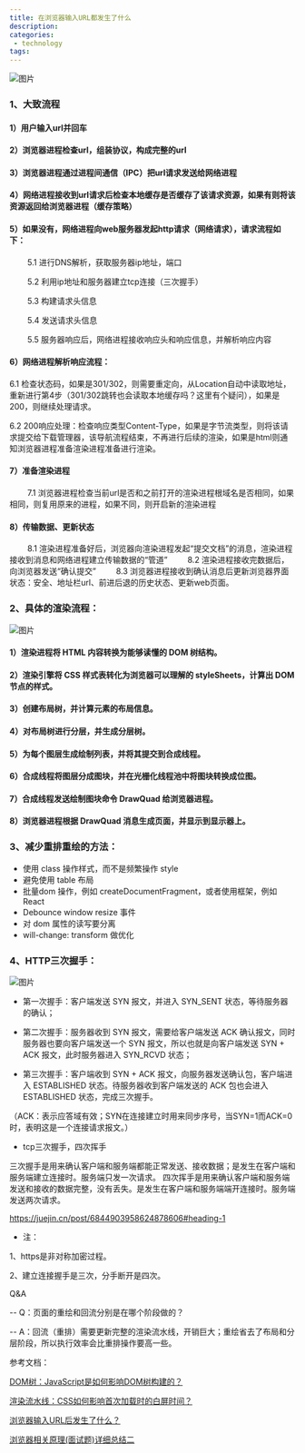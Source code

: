 ```yaml
---
title: 在浏览器输入URL都发生了什么
description: 
categories:
 - technology
tags:
---
```





![图片]({{site.url}}/assets/images/note/broswer1.jpg) 

### 1、大致流程

#### 1）用户输入url并回车
#### 2）浏览器进程检查url，组装协议，构成完整的url
#### 3）浏览器进程通过进程间通信（IPC）把url请求发送给网络进程
#### 4）网络进程接收到url请求后检查本地缓存是否缓存了该请求资源，如果有则将该资源返回给浏览器进程（缓存策略）
#### 5）如果没有，网络进程向web服务器发起http请求（网络请求），请求流程如下：

        5.1 进行DNS解析，获取服务器ip地址，端口

        5.2 利用ip地址和服务器建立tcp连接（三次握手）

        5.3 构建请求头信息

        5.4 发送请求头信息

        5.5 服务器响应后，网络进程接收响应头和响应信息，并解析响应内容

#### 6）网络进程解析响应流程：

6.1 检查状态码，如果是301/302，则需要重定向，从Location自动中读取地址，重新进行第4步（301/302跳转也会读取本地缓存吗？这里有个疑问），如果是200，则继续处理请求。
        
6.2 200响应处理：检查响应类型Content-Type，如果是字节流类型，则将该请求提交给下载管理器，该导航流程结束，不再进行后续的渲染，如果是html则通知浏览器进程准备渲染进程准备进行渲染。
#### 7）准备渲染进程
        7.1 浏览器进程检查当前url是否和之前打开的渲染进程根域名是否相同，如果相同，则复用原来的进程，如果不同，则开启新的渲染进程
#### 8）传输数据、更新状态
        8.1 渲染进程准备好后，浏览器向渲染进程发起“提交文档”的消息，渲染进程接收到消息和网络进程建立传输数据的“管道”
        8.2 渲染进程接收完数据后，向浏览器发送“确认提交”
        8.3 浏览器进程接收到确认消息后更新浏览器界面状态：安全、地址栏url、前进后退的历史状态、更新web页面。


### 2、具体的渲染流程：

![图片]({{site.url}}/assets/images/note/broswer3.png) 

#### 1）渲染进程将 HTML 内容转换为能够读懂的 DOM 树结构。
#### 2）渲染引擎将 CSS 样式表转化为浏览器可以理解的 styleSheets，计算出 DOM 节点的样式。
#### 3）创建布局树，并计算元素的布局信息。
#### 4）对布局树进行分层，并生成分层树。
#### 5）为每个图层生成绘制列表，并将其提交到合成线程。
#### 6）合成线程将图层分成图块，并在光栅化线程池中将图块转换成位图。
#### 7）合成线程发送绘制图块命令 DrawQuad 给浏览器进程。
#### 8）浏览器进程根据 DrawQuad 消息生成页面，并显示到显示器上。


### 3、减少重排重绘的方法：
- 使用 class 操作样式，而不是频繁操作 style
- 避免使用 table 布局
- 批量dom 操作，例如 createDocumentFragment，或者使用框架，例如 React
- Debounce window resize 事件
- 对 dom 属性的读写要分离
- will-change: transform 做优化


### 4、HTTP三次握手：

![图片]({{site.url}}/assets/images/note/broswer2.png) 

- 第一次握手：客户端发送 SYN 报文，并进入 SYN_SENT 状态，等待服务器的确认；

- 第二次握手：服务器收到 SYN 报文，需要给客户端发送 ACK 确认报文，同时服务器也要向客户端发送一个 SYN 报文，所以也就是向客户端发送 SYN + ACK 报文，此时服务器进入 SYN_RCVD 状态；

- 第三次握手：客户端收到 SYN + ACK 报文，向服务器发送确认包，客户端进入 ESTABLISHED 状态。待服务器收到客户端发送的 ACK 包也会进入 ESTABLISHED 状态，完成三次握手。

（ACK：表示应答域有效；SYN在连接建立时用来同步序号，当SYN=1而ACK=0时，表明这是一个连接请求报文。）


- tcp三次握手，四次挥手

三次握手是用来确认客户端和服务端都能正常发送、接收数据；是发生在客户端和服务端建立连接时。服务端只发一次请求。
四次挥手是用来确认客户端和服务端发送和接收的数据完整，没有丢失。是发生在客户端和服务端端开连接时。服务端发送两次请求。

https://juejin.cn/post/6844903958624878606#heading-1


* 注：

1、https是非对称加密过程。

2、建立连接握手是三次，分手断开是四次。




Q&A

-- Q：页面的重绘和回流分别是在哪个阶段做的？

-- A：回流（重排）需要更新完整的渲染流水线，开销巨大；重绘省去了布局和分层阶段，所以执行效率会比重排操作要高一些。



参考文档：

[DOM树：JavaScript是如何影响DOM树构建的？](https://time.geekbang.org/column/article/140140)

[渲染流水线：CSS如何影响首次加载时的白屏时间？](https://time.geekbang.org/column/article/140703)

[浏览器输入URL后发生了什么？](https://juejin.cn/post/6871947938701475847)

[浏览器相关原理(面试题)详细总结二](https://juejin.cn/post/6844903969693646862)

